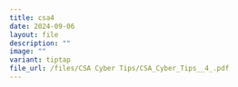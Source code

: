 ```yaml
---
title: csa4
date: 2024-09-06
layout: file
description: ""
image: ""
variant: tiptap
file_url: /files/CSA Cyber Tips/CSA_Cyber_Tips__4_.pdf
---
```

